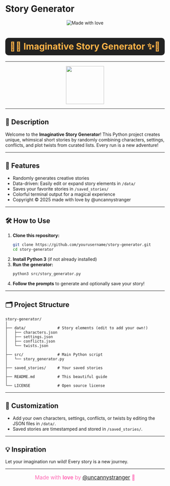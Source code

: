 # Story Generator

<p align="center">
  <img src="https://img.shields.io/badge/Made%20with-%E2%9D%A4%EF%B8%8F%20by%20@uncannystranger-ff69b4?style=for-the-badge" alt="Made with love">
</p>

<h1 align="center" style="color:#ffb347; background:#222; padding:10px; border-radius:10px;">🌈✨ Imaginative Story Generator ✨🌈</h1>

---

<div align="center">
  <img src="https://img.icons8.com/color/96/000000/storytelling.png" width="120"/>
</div>

---

## 📖 Description

Welcome to the **Imaginative Story Generator**! This Python project creates unique, whimsical short stories by randomly combining characters, settings, conflicts, and plot twists from curated lists. Every run is a new adventure!

---

## 🚀 Features
- Randomly generates creative stories
- Data-driven: Easily edit or expand story elements in `/data/`
- Saves your favorite stories in `/saved_stories/`
- Colorful terminal output for a magical experience
- Copyright © 2025 made with love by @uncannystranger

---

## 🛠️ How to Use

1. **Clone this repository:**
   ```bash
   git clone https://github.com/yourusername/story-generator.git
   cd story-generator
   ```
2. **Install Python 3** (if not already installed)
3. **Run the generator:**
   ```bash
   python3 src/story_generator.py
   ```
4. **Follow the prompts** to generate and optionally save your story!

---

## 🗂️ Project Structure

```
story-generator/
│
├── data/              # Story elements (edit to add your own!)
│   ├── characters.json
│   ├── settings.json
│   ├── conflicts.json
│   └── twists.json
│
├── src/               # Main Python script
│   └── story_generator.py
│
├── saved_stories/     # Your saved stories
│
├── README.md          # This beautiful guide
│
└── LICENSE            # Open source license
```

---

## 🎨 Customization
- Add your own characters, settings, conflicts, or twists by editing the JSON files in `/data/`.
- Saved stories are timestamped and stored in `/saved_stories/`.

---

## 💡 Inspiration
Let your imagination run wild! Every story is a new journey.

---

<p align="center" style="color:#ff69b4; font-size:1.2em;">
  Made with <b>love</b> by <a href="https://github.com/uncannystranger">@uncannystranger</a> 🌟
</p>

